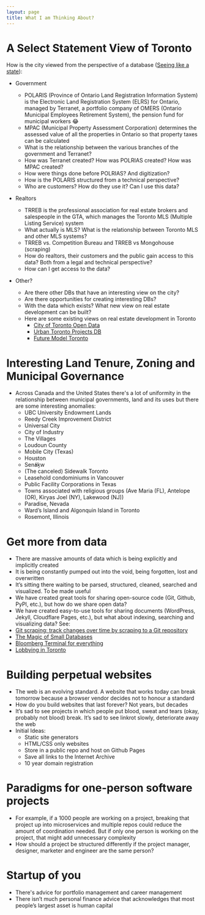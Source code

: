 ```yaml
---
layout: page
title: What I am Thinking About?
---
```


# A Select Statement View of Toronto 
How is the city viewed from the perspective of a database ([Seeing like a state](https://slatestarcodex.com/2017/03/16/book-review-seeing-like-a-state/)):
- Government
	- POLARIS (Province of Ontario Land Registration Information System) is the Electronic Land Registration System (ELRS) for Ontario, managed by Terranet, a portfolio company of OMERS (Ontario Municipal Employees Retirement System), the pension fund for municipal workers 😂
    - MPAC (Municipal Property Assessment Corporation) determines the assessed value of all the properties in Ontario so that property taxes can be calculated
    - What is the relationship between the various branches of the government and Terranet?
    - How was Terranet created? How was POLRIAS created? How was MPAC created?
    - How were things done before POLRIAS? And digitization?
    - How is the POLARIS structured from a technical perspective?
    - Who are customers? How do they use it? Can I use this data?

- Realtors
    - TRREB is the professional association for real estate brokers and salespeople in the GTA, which manages the Toronto MLS (Multiple Listing Service) system
    - What actually is MLS? What is the relationship between Toronto MLS and other MLS systems? 
    - TRREB vs. Competition Bureau and TRREB vs Mongohouse (scraping)
    - How do realtors, their customers and the public gain access to this data? Both from a legal and technical perspective?
    - How can I get access to the data?

- Other?
	- Are there other DBs that have an interesting view on the city?
	- Are there opportunities for creating interesting DBs?
	- With the data which exists? What new view on real estate development can be built?
	- Here are some existing views on real estate development in Toronto
		- [City of Toronto Open Data](https://open.toronto.ca/catalogue/?search=development&sort=score%20desc)
		- [Urban Toronto Projects DB](https://urbantoronto.ca/database/projects/)
		- [Future Model Toronto](https://www.stephenvelasco.com/)

# Interesting Land Tenure, Zoning and Municipal Governance
- Across Canada and the United States there's a lot of uniformity in the relationship between municipal governments, land and its uses but there are some interesting anomalies:
    - UBC University Endowment Lands
    - Reedy Creek Improvement District
    - Universal City
    - City of Industry
    - The Villages
    - Loudoun County
    - Mobile City (Texas)
    - Houston
    - Sen̓áḵw
    - (The canceled) Sidewalk Toronto
    - Leasehold condominiums in Vancouver
    - Public Facility Corporations in Texas
    - Towns associated with religious groups (Ave Maria (FL), Antelope (OR), Kiryas Joel (NY), Lakewood (NJ))
    - Paradise, Nevada
    - Ward’s Island and Algonquin Island in Toronto
    - Rosemont, Illinois <!---  https://twitter.com/north0fnorth/status/1713960831602323613 --->
    
# Get more from data
- There are massive amounts of data which is being explicitly and implicitly created
- It is being constantly pumped out into the void, being forgotten, lost and overwritten
- It’s sitting there waiting to be parsed, structured, cleaned, searched and visualized. To be made useful
- We have created great tools for sharing open-source code (Git, Github, PyPI, etc.), but how do we share open data?
- We have created easy-to-use tools for sharing documents (WordPress, Jekyll, Cloudflare Pages, etc.), but what about indexing, searching and visualizing data?
See:
- [Git scraping: track changes over time by scraping to a Git repository](https://simonwillison.net/2020/Oct/9/git-scraping/)
- [The Magic of Small Databases](https://tomcritchlow.com/2023/01/27/small-databases/)
- [Bloomberg Terminal for everything](https://marginalrevolution.com/marginalrevolution/2019/12/work-on-these-things.html#:~:text=Bloomberg%20Terminal%20for,variety%20of%20domains.)
- [Lobbying in Toronto](https://github.com/RamVasuthevan/TorontoLobbyistRegistry/)

# Building perpetual websites
- The web is an evolving standard. A website that works today can break tomorrow because a browser vendor decides not to honour a standard
- How do you build websites that last forever? Not years, but decades
- It’s sad to see projects in which people put blood, sweat and tears (okay, probably not blood) break. It’s sad to see linkrot slowly, deteriorate away the web
- Initial Ideas:
    - Static site generators
    - HTML/CSS only websites
    - Store in a public repo and host on Github Pages
    - Save all links to the Internet Archive
    - 10 year domain registration

# Paradigms for one-person software projects
- For example, if a 1000 people are working on a project, breaking that project up into microservices and multiple repos could reduce the amount of coordination needed. But if only one person is working on the project, that might add unnecessary complexity
- How should a project be structured differently if the project manager, designer, marketer and engineer are the same person?

# Startup of you
- There's advice for portfolio management and career management
- There isn’t much personal finance advice that acknowledges that most people’s largest asset is human capital
